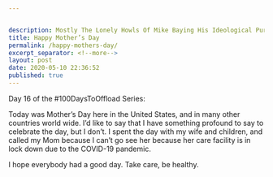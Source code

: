 ```yaml
---


description: Mostly The Lonely Howls Of Mike Baying His Ideological Purity At The Moon
title: Happy Mother’s Day
permalink: /happy-mothers-day/
excerpt_separator: <!--more-->
layout: post
date: 2020-05-10 22:36:52
published: true
---
```


Day 16 of the #100DaysToOffload Series:

Today was Mother’s Day here in the United States, and in many other countries world wide. I’d like to say that I have something profound to say to celebrate the day, but I don’t. I spent the day with my wife and children, and called my Mom because I can’t go see her because her care facility is in lock down due to the COVID-19 pandemic. 

I hope everybody had a good day. Take care, be healthy.